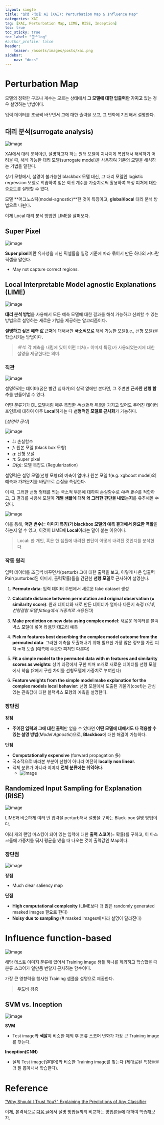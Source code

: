 ```yaml
---
layout: single
title: "설명 가능한 AI (XAI): Perturbation Map & Influence Map"
categories: XAI
tag: [XAI, Perturbation Map, LIME, RISE, Inception]
toc: true
toc_sticky: true
toc_label: "쭌스log"
#author_profile: false
header:
    teaser: /assets/images/posts/xai.png
sidebar:
    nav: "docs"
---
```


# Perturbation Map

모델의 정확한 구조나 계수는 모르는 상태에서 **그 모델에 대한 입출력만 가지고** 있는 경우 설명하는 방법이다.

입력 데이터를 조금씩 바꾸면서 그에 대한 출력을 보고, 그 변화에 기반해서 설명한다.

## 대리 분석(surrogate analysis)
![image](https://user-images.githubusercontent.com/39285147/185720735-07e8c018-f7b9-416d-b411-7590bc726878.png)

XAI에서 대리 분석이란, 설명하고자 하는 원래 모델이 지나치게 복잡해서 해석하기 어려울 때, 해석 가능한 대리 모델(surrogate model)을 사용하여 기존의 모델을 해석하는 기법을 말한다. 

상기 모형에서, 설명이 불가능한 blackbox 모델 대신, 그 대리 모델인 logistic regression 모델로 학습하여 얻은 회귀 계수를 가중치로써 활용하여 특정 피처에 대한 중요도를 설명할 수 있다.

모델 **어그노스틱(model-agnostic)**한 것이 특징이고, **global/local** 대리 분석 방법으로 나뉜다.

이제 Local 대리 분석 방법인 LIME을 살펴보자.

## Super Pixel
![image](https://user-images.githubusercontent.com/39285147/185717221-41fa234d-29fa-468a-a594-ba00328ffba3.png)

**Super pixel**이란 유사성을 지닌 픽셀들을 일정 기준에 따라 묶어서 만든 하나의 커다란 픽셀을 말한다.
- May not capture correct regions.

## Local Interpretable Model agnostic Explanations (LIME)
![image](https://user-images.githubusercontent.com/39285147/185719899-ae369fe4-a82b-4565-9897-3eadf6c032bd.png)

**대리 분석 방법**을 사용해서 모든 예측 모델에 대한 결과를 해석 가능하고 신뢰할 수 있는 방법으로 설명하는 새로운 기법을 제공하는 알고리즘이다.

**설명하고 싶은 예측 값 근처**에 대해서만 **국소적으로** 해석 가능한 모델(i.e., 선형 모델)을 학습시키는 방법이다.

> *해석*: 각 예측을 내림에 있어 어떤 피처(= 이미지 특징)가 사용되었는지에 대한 설명을 제공한다는 의미.

### 직관
![image](https://user-images.githubusercontent.com/39285147/185719520-6be6e6cc-c6c6-483f-9fe8-e20ecf750ca9.png)

설명하려는 데이터(굵은 빨간 십자가)의 살짝 옆에만 본다면, 그 주변만 **근사한 선형 함수**를 만들어낼 수 있다.

어떤 분류기가 DL 모델처럼 매우 복잡한 *비선형적 특징*을 가지고 있어도 주어진 데이터 포인트에 대하여 아주 **Local**하게는 다 **선형적인 모델로 근사화**가 가능하다.

[*설명력 공식*]

![image](https://user-images.githubusercontent.com/39285147/185719561-6ab4f8c1-21a1-4122-a5f4-d58120c01aff.png)

- *L*: 손실함수
- *f*: 원본 모델 (black box 모형)
- *g*: 선형 모댈
- *π*: Super pixel
- *Ω(g)*: 모델 복잡도 (Regularization)

설명력은 설명 모델(선형 모형)의 예측이 얼마나 원본 모델 f(e.g. xgboost model)의 예측과 가까운지를 바탕으로 손실을 측정한다.

이 때, 그러한 선형 형태를 띄는 국소적 부분에 대하여 손실함수로 *대리 함수*를 적합하고, 그 결과를 사용해 모델이 **개별 샘플에 대해 왜 그러한 판단을 내렸는지**를 유추해볼 수 있다.

![image](https://user-images.githubusercontent.com/39285147/185717162-dc7bf7f0-5eb3-437a-a404-ee97ab1826f1.png)

이를 통해, **어떤 변수(= 이미지 특징)가 blackbox 모델의 예측 결과에서 중요한 역할**을 하는지 알 수 있고, 이것이 LIME에 **Local**이라는 말이 붙는 이유이다.

> Local: 한 개인, 혹은 한 샘플에 내려진 판단이 어떻게 내려진 것인지를 분석한다.

### 작동 원리
입력 데이터를 조금씩 바꾸면서(perturb) 그에 대한 출력을 보고, 이렇게 나온 입출력 Pair(purturbed된 이미지, 출력확률)들을 간단한 **선형 모델**로 근사하여 설명한다.

1. **Permute data**: 입력 데이터 주변에서 새로운 fake dataset 생성

2. **Calculate distance between permutation and original observation (= similarity score)**: 원래 데이터와 새로 만든 데이터가 얼마나 다른지 측정 (*이후, 선형결합 모델 fitting에서 가중치로 사용된다*)

3. **Make prediction on new data using complex model**: 새로운 데이터를 블랙박스 모델에 넣어 라벨/카테고리 예측

4. **Pick m features best describing the complex model outcome from the permuted data**: 그러한 예측을 도출해내기 위해 필요한 가장 많은 정보를 가진 피처 m개 도출 (예측에 주요한 피처만 다룬다)

5. **Fit a simple model to the permuted data with m features and similarity scores as weights**: 상기 과정에서 구한 피쳐 m개로 새로운 데이터를 선형 모델에서 학습 (2에서 구한 차이를 선형모델에 가중치로 부여한다)

6. **Feature weights from the simple model make explanation for the complex models local behavior**: 선형 모델에서 도출된 기울기(coef)는 관심있는 관측값에 대한 블랙박스 모형의 예측을 설명한다.

### 장단점
**장점**
- **주어진 입력과 그에 대한 출력**만 얻을 수 있다면 **어떤 모델에 대해서도 다 적용할 수 있는 설명 방법**(*Model Agnostic*)으로, **Blackbox**에 대한 해결이 가능하다.

**단점**
- **Computationally expensive** (forward propagation 多)
- 국소적으로 바라본 부분이 선형이 아니라 여전히 **locally non linear**.
- 객체 분류가 아니라 이미지 **전체 분류에는 취약하다**.
    - ![image](https://user-images.githubusercontent.com/39285147/185717070-c46652fa-7856-4436-8e21-f420a5a3137c.png)

## Randomized Input Sampling for Explanation (RISE)
![image](https://user-images.githubusercontent.com/39285147/185717478-0298b1e6-8d5a-42dc-a824-81451b9d07a5.png)

LIME과 비슷하게 여러 번 입력을 perturb해서 설명을 구하는 Black-box 설명 방법이다.

여러 개의 랜덤 마스킹이 되어 있는 입력에 대한 **출력 스코어**(= 확률)를 구하고, 이 마스크들에 가중치를 둬서 평균을 냈을 때 나오는 것이 출력값인 Map이다.

### 장단점
![image](https://user-images.githubusercontent.com/39285147/185717611-df50da1a-c6b4-4534-ba95-74ae1d9f9dfc.png)

**장점**
- Much clear saliency map

**단점**
- **High computational complexity** (LIME보다 더 많은 randomly generated masked images 필요로 한다)
- **Noisy due to sampling** (# masked images에 따라 설명이 달라진다)

# Influence function-based
![image](https://user-images.githubusercontent.com/39285147/185722555-aabac63f-ef87-4bd5-90d4-69a2c5cac6f2.png)

해당 테스트 이미지 분류에 있어서 Training image 샘플 하나를 제외하고 학습했을 때 분류 스코어가 얼만큼 변할지 근사하는 함수이다. 

가장 큰 영향력을 행사한 Training 샘플을 설명으로 제공한다.

> [우도비 검증](https://github.com/hchoi256/ai-terms)

## SVM vs. Inception
![image](https://user-images.githubusercontent.com/39285147/185722593-1f43bcff-395b-492a-b636-3bc6fdf3d14f.png)

**SVM**
- Test image와 **색깔**이 비슷한 제외 후 분류 스코어 변화가 가장 큰 Training image를 찾는다.

**Inception(CNN)**
- 실제 Test image(열대어)와 비슷한 Training image를 찾는다 (제대로된 특징들을 더 잘 뽑아내서 학습한다).

# Reference
["Why Should I Trust You?" Explaining the Predictions of Any Classifier](http://sameersingh.org/files/papers/lime-kdd16.pdf)

이제, 본격적으로 [다음 글](https://hchoi256.github.io/xai/XAI-quantitative/)에서 설명 방법들끼리 비교하는 방법론들에 대하여 학습해보자.
